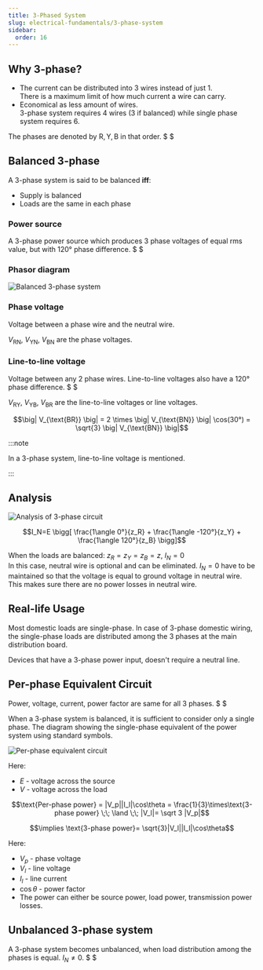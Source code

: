 ```yaml
---
title: 3-Phased System
slug: electrical-fundamentals/3-phase-system
sidebar:
  order: 16
---
```


## Why 3-phase?

- The current can be distributed into 3 wires instead of just 1.  
  There is a maximum limit of how much current a wire can carry.
- Economical as less amount of wires.  
  3-phase system requires $4$ wires ($3$ if balanced) while single phase system
  requires $6$.

The phases are denoted by $\text{R},\text{Y},\text{B}$ in that order. $ $

## Balanced 3-phase

A 3-phase system is said to be balanced **iff**:

- Supply is balanced
- Loads are the same in each phase

### Power source

A 3-phase power source which produces 3 phase voltages of equal rms value, but
with $120°$ phase difference. $ $

### Phasor diagram

![Balanced 3-phase system](/electrical/balanced-3-phase-ac.jpg)

### Phase voltage

Voltage between a phase wire and the neutral wire.

$V_{\text{RN}}$, $V_{\text{YN}}$, $V_{\text{BN}}$ are the phase voltages.

### Line-to-line voltage

Voltage between any 2 phase wires. Line-to-line voltages also have a $120°$
phase difference. $ $

$V_{\text{RY}}$, $V_{\text{YB}}$, $V_{\text{BR}}$ are the line-to-line voltages
or line voltages.

```math
\big|
V_{\text{BR}}
\big|
=
2 \times
\big|
V_{\text{BN}}
\big|
\cos(30°)
=
\sqrt{3}
\big|
V_{\text{BN}}
\big|
```

:::note

In a 3-phase system, line-to-line voltage is mentioned.

:::

## Analysis

![Analysis of 3-phase circuit](/electrical/3-phase-circuit-analysis.jpg)

```math
I_N=E
\bigg[
\frac{1\angle 0°}{z_R}
+
\frac{1\angle -120°}{z_Y}
+
\frac{1\angle 120°}{z_B}
\bigg]
```

When the loads are balanced: $z_R=z_Y=z_B=z$, $I_N = 0$  
In this case, neutral wire is optional and can be eliminated. $I_N=0$ have to be
maintained so that the voltage is equal to ground voltage in neutral wire. This
makes sure there are no power losses in neutral wire.

## Real-life Usage

Most domestic loads are single-phase. In case of 3-phase domestic wiring, the
single-phase loads are distributed among the 3 phases at the main distribution
board.

Devices that have a 3-phase power input, doesn't require a neutral line.

## Per-phase Equivalent Circuit

Power, voltage, current, power factor are same for all $3$ phases. $ $

When a 3-phase system is balanced, it is sufficient to consider only a single
phase. The diagram showing the single-phase equivalent of the power system using
standard symbols.

![Per-phase equivalent circuit](/electrical/per-phase-circuit.jpg)

Here:

- $E$ - voltage across the source
- $V$ - voltage across the load

```math
\text{Per-phase power} = |V_p||I_l|\cos\theta = \frac{1}{3}\times\text{3-phase power}
\;\;
\land
\;\;
|V_l|= \sqrt 3 |V_p|
```

```math
\implies
\text{3-phase power}=
\sqrt{3}|V_l||I_l|\cos\theta
```

Here:

- $V_p$ - phase voltage
- $V_l$ - line voltage
- $I_l$ - line current
- $\cos\theta$ - power factor
- The power can either be source power, load power, transmission power losses.

## Unbalanced 3-phase system

A 3-phase system becomes unbalanced, when load distribution among the phases is
equal. $I_N\neq 0$. $ $
